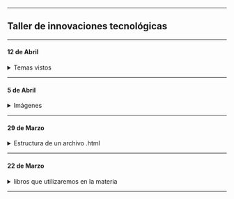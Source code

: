 ----

## Taller de innovaciones tecnológicas
----

#### 12 de Abril

<details>
	<summary> Temas vistos </summary>
	
- Capítulo 1, desde la página 1 a la página 6, correspondiente al libro "El gran libro de HTML, CSS y JavaScript".
- Capítulo 2, desde la página 20 a la página 26, correspondiente al libro "El gran libro de HTML, CSS y JavaScript".
	
</details>

-----

#### 5 de Abril

<details>
  <summary> Imágenes </summary>
  
 ```html
<!DOCTYPE html>
<html lang="es">
	<head>

	</head>
	
	<body>


	</body>
</html>
```
- Inserción de imágenes  
```html
<body>
	<img src="perro.jpeg" alt="imagen de perrito">
</body>
```
  
</details>

----

#### 29 de Marzo

<details>
  <summary> Estructura de un archivo .html </summary>

- Capítulo 1. Páginas 20, 21, 22 y 23 del libro "The complete reference of HTML y CSS"
	
```html
<head>
	<title>Experimentos</title>
</head>
```
  
</details>

-----

#### 22 de Marzo

<details>
  <summary> libros que utilizaremos en la materia </summary>

  - [El gran libro de HTML5, CSS3 y Javascript](https://github.com/nadianoe/nadianoe.github.io/blob/main/El-gran-libro-de-HTML5-CSS3-y-JavaScript.pdf)
  
</details>

----
